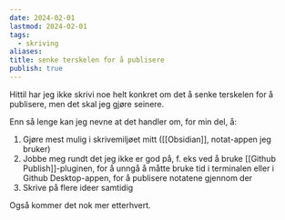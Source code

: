 ```yaml
---
date: 2024-02-01
lastmod: 2024-02-01
tags:
  - skriving
aliases: 
title: senke terskelen for å publisere
publish: true
---
```

Hittil har jeg ikke skrivi noe helt konkret om det å senke terskelen for å publisere, men det skal jeg gjøre seinere.

Enn så lenge kan jeg nevne at det handler om, for min del, å:
1. Gjøre mest mulig i skrivemiljøet mitt ([[Obsidian]], notat-appen jeg bruker)
2. Jobbe meg rundt det jeg ikke er god på, f. eks ved å bruke [[Github Publish]]-pluginen, for å unngå å måtte bruke tid i terminalen eller i Github Desktop-appen, for å publisere notatene gjennom der
3. Skrive på flere ideer samtidig

Også kommer det nok mer etterhvert.
